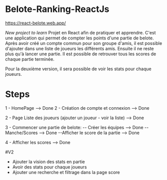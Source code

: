 # Belote-Ranking-ReactJs

https://react-belote.web.app/

*New project to learn*
Projet en React afin de pratiquer et apprendre.
C'est une application qui permet de compter les points d'une partie de belote.
Après avoir créé un compte commun pour son groupe d'amis, il est possible d'ajouter dans une liste de joueurs les différents amis.
Ensuite il ne reste plus qu'à lancer une partie.
Il est possible de retrouver tous les scores de chaque partie terminée.

Pour la deuxième version, il sera possible de voir les stats pour chaque joueurs.


# Steps

1 - HomePage --> Done
2 - Création de compte et connexion --> Done 

2 - Page Liste des joueurs (ajouter un joueur - voir la liste) --> Done

3 - Commencer une partie de belote: 
    -- Créer les équipes --> Done
    -- Manche/Scores --> Done
    --Afficher le score de la partie --> Done

4 - Afficher les scores --> Done

#V2

- Ajouter la vision des stats en partie
- Avoir des stats pour chaque joueurs
- Ajouter une recherche et filtrage dans la page score

